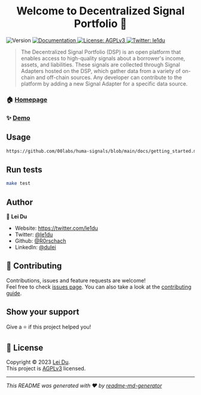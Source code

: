 <h1 align="center">Welcome to Decentralized Signal Portfolio 👋</h1>
<p>
  <img alt="Version" src="https://img.shields.io/badge/version-0.1.0-blue.svg?cacheSeconds=2592000" />
  <a href="https://docs.huma.finance/" target="_blank">
    <img alt="Documentation" src="https://img.shields.io/badge/documentation-yes-brightgreen.svg" />
  </a>
  <a href="https://www.gnu.org/licenses/agpl-3.0.en.html" target="_blank">
    <img alt="License: AGPLv3" src="https://img.shields.io/badge/License-AGPLv3-yellow.svg" />
  </a>
  <a href="https://twitter.com/le1du" target="_blank">
    <img alt="Twitter: le1du" src="https://img.shields.io/twitter/follow/le1du.svg?style=social" />
  </a>
</p>

> The Decentralized Signal Portfolio (DSP) is an open platform that enables access to high-quality signals about a borrower's income, assets, and liabilities. These signals are collected through Signal Adapters hosted on the DSP, which gather data from a variety of on-chain and off-chain sources. Any developer can contribute to the platform by adding a new Signal Adapter for a specific data source.

### 🏠 [Homepage](https://huma.finance/)

### ✨ [Demo](https://app.huma.finance/#/borrow)

## Usage

```sh
https://github.com/00labs/huma-signals/blob/main/docs/getting_started.md
```

## Run tests

```sh
make test
```

## Author

👤 **Lei Du**

* Website: https://twitter.com/le1du
* Twitter: [@le1du](https://twitter.com/le1du)
* Github: [@R0rschach](https://github.com/R0rschach)
* LinkedIn: [@dulei](https://linkedin.com/in/dulei)

## 🤝 Contributing

Contributions, issues and feature requests are welcome!<br />Feel free to check [issues page](https://github.com/00labs/huma-signals/issues). You can also take a look at the [contributing guide](https://github.com/00labs/huma-signals/blob/main/docs/contributing.md).

## Show your support

Give a ⭐️ if this project helped you!

## 📝 License

Copyright © 2023 [Lei Du](https://github.com/R0rschach).<br />
This project is [AGPLv3](https://www.gnu.org/licenses/agpl-3.0.en.html) licensed.

***
_This README was generated with ❤️ by [readme-md-generator](https://github.com/kefranabg/readme-md-generator)_